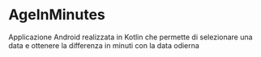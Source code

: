 # AgeInMinutes

Applicazione Android realizzata in Kotlin che permette di selezionare una data e ottenere la differenza in minuti con la data odierna
